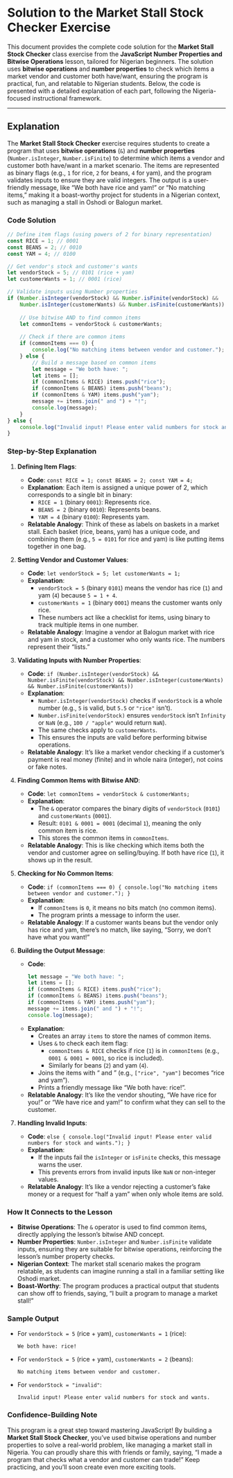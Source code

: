 # **Solution to the Market Stall Stock Checker Exercise**

This document provides the complete code solution for the **Market Stall Stock Checker** class exercise from the **JavaScript Number Properties and Bitwise Operations** lesson, tailored for Nigerian beginners. The solution uses **bitwise operations** and **number properties** to check which items a market vendor and customer both have/want, ensuring the program is practical, fun, and relatable to Nigerian students. Below, the code is presented with a detailed explanation of each part, following the Nigeria-focused instructional framework.

---

## **Explanation**

The **Market Stall Stock Checker** exercise requires students to create a program that uses **bitwise operations** (`&`) and **number properties** (`Number.isInteger`, `Number.isFinite`) to determine which items a vendor and customer both have/want in a market scenario. The items are represented as binary flags (e.g., `1` for rice, `2` for beans, `4` for yam), and the program validates inputs to ensure they are valid integers. The output is a user-friendly message, like “We both have rice and yam!” or “No matching items,” making it a boast-worthy project for students in a Nigerian context, such as managing a stall in Oshodi or Balogun market.

### **Code Solution**

```javascript
// Define item flags (using powers of 2 for binary representation)
const RICE = 1; // 0001
const BEANS = 2; // 0010
const YAM = 4; // 0100

// Get vendor's stock and customer's wants
let vendorStock = 5; // 0101 (rice + yam)
let customerWants = 1; // 0001 (rice)

// Validate inputs using Number properties
if (Number.isInteger(vendorStock) && Number.isFinite(vendorStock) &&
    Number.isInteger(customerWants) && Number.isFinite(customerWants)) {
    
    // Use bitwise AND to find common items
    let commonItems = vendorStock & customerWants;
    
    // Check if there are common items
    if (commonItems === 0) {
        console.log("No matching items between vendor and customer.");
    } else {
        // Build a message based on common items
        let message = "We both have: ";
        let items = [];
        if (commonItems & RICE) items.push("rice");
        if (commonItems & BEANS) items.push("beans");
        if (commonItems & YAM) items.push("yam");
        message += items.join(" and ") + "!";
        console.log(message);
    }
} else {
    console.log("Invalid input! Please enter valid numbers for stock and wants.");
}
```

### **Step-by-Step Explanation**

1. **Defining Item Flags**:
   - **Code**: `const RICE = 1; const BEANS = 2; const YAM = 4;`
   - **Explanation**: Each item is assigned a unique power of 2, which corresponds to a single bit in binary:
     - `RICE = 1` (binary `0001`): Represents rice.
     - `BEANS = 2` (binary `0010`): Represents beans.
     - `YAM = 4` (binary `0100`): Represents yam.
   - **Relatable Analogy**: Think of these as labels on baskets in a market stall. Each basket (rice, beans, yam) has a unique code, and combining them (e.g., `5 = 0101` for rice and yam) is like putting items together in one bag.

2. **Setting Vendor and Customer Values**:
   - **Code**: `let vendorStock = 5; let customerWants = 1;`
   - **Explanation**:
     - `vendorStock = 5` (binary `0101`) means the vendor has rice (`1`) and yam (`4`) because `5 = 1 + 4`.
     - `customerWants = 1` (binary `0001`) means the customer wants only rice.
     - These numbers act like a checklist for items, using binary to track multiple items in one number.
   - **Relatable Analogy**: Imagine a vendor at Balogun market with rice and yam in stock, and a customer who only wants rice. The numbers represent their “lists.”

3. **Validating Inputs with Number Properties**:
   - **Code**: `if (Number.isInteger(vendorStock) && Number.isFinite(vendorStock) && Number.isInteger(customerWants) && Number.isFinite(customerWants))`
   - **Explanation**:
     - `Number.isInteger(vendorStock)` checks if `vendorStock` is a whole number (e.g., `5` is valid, but `5.5` or `"rice"` isn’t).
     - `Number.isFinite(vendorStock)` ensures `vendorStock` isn’t `Infinity` or `NaN` (e.g., `100 / "apple"` would return `NaN`).
     - The same checks apply to `customerWants`.
     - This ensures the inputs are valid before performing bitwise operations.
   - **Relatable Analogy**: It’s like a market vendor checking if a customer’s payment is real money (finite) and in whole naira (integer), not coins or fake notes.

4. **Finding Common Items with Bitwise AND**:
   - **Code**: `let commonItems = vendorStock & customerWants;`
   - **Explanation**:
     - The `&` operator compares the binary digits of `vendorStock` (`0101`) and `customerWants` (`0001`).
     - Result: `0101 & 0001 = 0001` (decimal `1`), meaning the only common item is rice.
     - This stores the common items in `commonItems`.
   - **Relatable Analogy**: This is like checking which items both the vendor and customer agree on selling/buying. If both have rice (`1`), it shows up in the result.

5. **Checking for No Common Items**:
   - **Code**: `if (commonItems === 0) { console.log("No matching items between vendor and customer."); }`
   - **Explanation**:
     - If `commonItems` is `0`, it means no bits match (no common items).
     - The program prints a message to inform the user.
   - **Relatable Analogy**: If a customer wants beans but the vendor only has rice and yam, there’s no match, like saying, “Sorry, we don’t have what you want!”

6. **Building the Output Message**:
   - **Code**:
     ```javascript
     let message = "We both have: ";
     let items = [];
     if (commonItems & RICE) items.push("rice");
     if (commonItems & BEANS) items.push("beans");
     if (commonItems & YAM) items.push("yam");
     message += items.join(" and ") + "!";
     console.log(message);
     ```
   - **Explanation**:
     - Creates an array `items` to store the names of common items.
     - Uses `&` to check each item flag:
       - `commonItems & RICE` checks if rice (`1`) is in `commonItems` (e.g., `0001 & 0001 = 0001`, so rice is included).
       - Similarly for beans (`2`) and yam (`4`).
     - Joins the items with “ and ” (e.g., `["rice", "yam"]` becomes “rice and yam”).
     - Prints a friendly message like “We both have: rice!”.
   - **Relatable Analogy**: It’s like the vendor shouting, “We have rice for you!” or “We have rice and yam!” to confirm what they can sell to the customer.

7. **Handling Invalid Inputs**:
   - **Code**: `else { console.log("Invalid input! Please enter valid numbers for stock and wants."); }`
   - **Explanation**:
     - If the inputs fail the `isInteger` or `isFinite` checks, this message warns the user.
     - This prevents errors from invalid inputs like `NaN` or non-integer values.
   - **Relatable Analogy**: It’s like a vendor rejecting a customer’s fake money or a request for “half a yam” when only whole items are sold.

### **How It Connects to the Lesson**
- **Bitwise Operations**: The `&` operator is used to find common items, directly applying the lesson’s bitwise AND concept.
- **Number Properties**: `Number.isInteger` and `Number.isFinite` validate inputs, ensuring they are suitable for bitwise operations, reinforcing the lesson’s number property checks.
- **Nigerian Context**: The market stall scenario makes the program relatable, as students can imagine running a stall in a familiar setting like Oshodi market.
- **Boast-Worthy**: The program produces a practical output that students can show off to friends, saying, “I built a program to manage a market stall!”

### **Sample Output**
- For `vendorStock = 5` (rice + yam), `customerWants = 1` (rice):
  ```
  We both have: rice!
  ```
- For `vendorStock = 5` (rice + yam), `customerWants = 2` (beans):
  ```
  No matching items between vendor and customer.
  ```
- For `vendorStock = "invalid"`:
  ```
  Invalid input! Please enter valid numbers for stock and wants.
  ```

### **Confidence-Building Note**
This program is a great step toward mastering JavaScript! By building a **Market Stall Stock Checker**, you’ve used bitwise operations and number properties to solve a real-world problem, like managing a market stall in Nigeria. You can proudly share this with friends or family, saying, “I made a program that checks what a vendor and customer can trade!” Keep practicing, and you’ll soon create even more exciting tools.